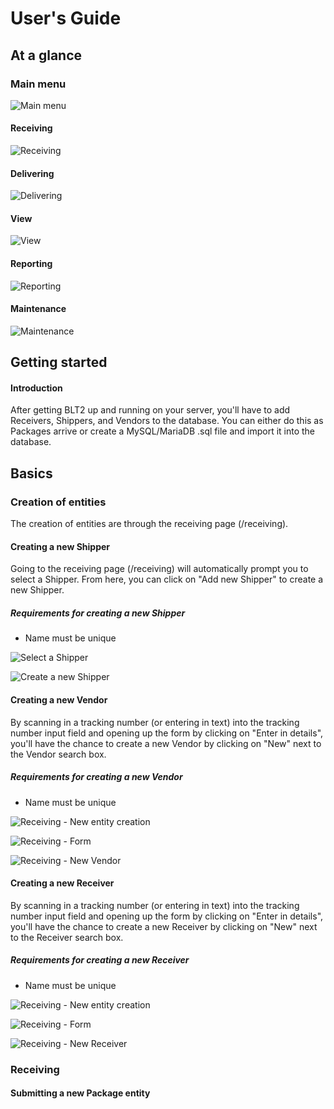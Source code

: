 User's Guide
============

## At a glance
### Main menu
![Main menu](usersGuide/menu.png)
#### Receiving
![Receiving](usersGuide/receiving.png)
#### Delivering
![Delivering](usersGuide/delivering.png)
#### View
![View](usersGuide/view.png)
#### Reporting
![Reporting](usersGuide/reporting.png)
#### Maintenance
![Maintenance](usersGuide/maintenance.png)

## Getting started
#### Introduction
After getting BLT2 up and running on your server, you'll have to add Receivers, Shippers, and Vendors to the database. You can either do this as Packages arrive or create a MySQL/MariaDB .sql file and import it into the database.

## Basics
### Creation of entities
The creation of entities are through the receiving page (/receiving).

#### Creating a new Shipper
Going to the receiving page (/receiving) will automatically prompt you to select a Shipper. From here, you can click on "Add new Shipper" to create a new Shipper.

##### Requirements for creating a new Shipper
- Name must be unique

![Select a Shipper](usersGuide/entityCreation/shipper.png) 

![Create a new Shipper](usersGuide/entityCreation/shipper2.png)

#### Creating a new Vendor
By scanning in a tracking number (or entering in text) into the tracking number input field and opening up the form by clicking on "Enter in details", you'll have the chance to create a new Vendor by clicking on "New" next to the Vendor search box.

##### Requirements for creating a new Vendor
- Name must be unique

![Receiving - New entity creation](usersGuide/entityCreation/textInput.png) 

![Receiving - Form](usersGuide/entityCreation/form.png)

![Receiving - New Vendor](usersGuide/entityCreation/vendor.png)

#### Creating a new Receiver
By scanning in a tracking number (or entering in text) into the tracking number input field and opening up the form by clicking on "Enter in details", you'll have the chance to create a new Receiver by clicking on "New" next to the Receiver search box.

##### Requirements for creating a new Receiver
- Name must be unique

![Receiving - New entity creation](usersGuide/entityCreation/textInput.png) 

![Receiving - Form](usersGuide/entityCreation/form.png)

![Receiving - New Receiver](usersGuide/entityCreation/receiver.png)

### Receiving
#### Submitting a new Package entity